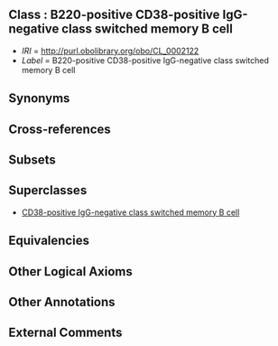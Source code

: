 
## Class : B220-positive CD38-positive IgG-negative class switched memory B cell

 * *IRI* = http://purl.obolibrary.org/obo/CL_0002122
 * *Label* = B220-positive CD38-positive IgG-negative class switched memory B cell

## Synonyms


## Cross-references


## Subsets


## Superclasses

 * [CD38-positive IgG-negative class switched memory B cell](../../CL/19/CL_0002119.md)

## Equivalencies


## Other Logical Axioms


## Other Annotations


## External Comments


